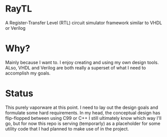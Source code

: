 # RayTL
A Register-Transfer Level (RTL) circuit simulator framework similar to VHDL or Verilog

# Why?
Mainly because I want to.  I enjoy creating and using my own design tools.
ALso, VHDL and Verilog are both really a superset of what I need to accomplish my goals.

# Status
This purely vaporware at this point.
I need to lay out the design goals and formulate some hard requirements.
In my head, the conceptual design has flip-flopped between using C99 or C++
I still ultimately know which way I'll go, but for now this repo
is serving (temporarly) as a placeholder for some utility code that I had planned to make use of in the project.


